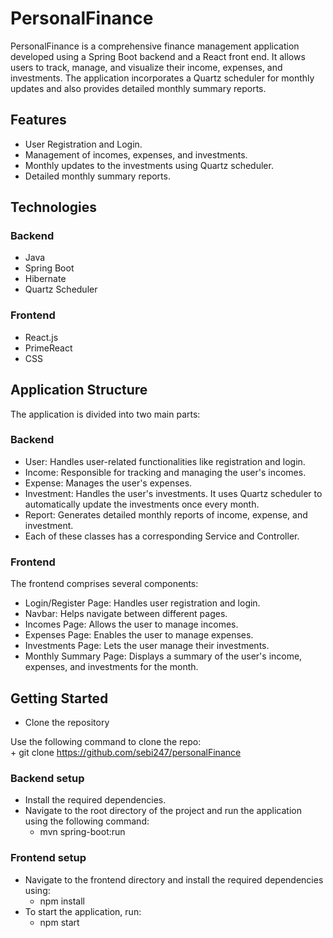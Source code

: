 # PersonalFinance
PersonalFinance is a comprehensive finance management application developed using a Spring Boot backend and a React front end. It allows users to track, manage, and visualize their income, expenses, and investments. The application incorporates a Quartz scheduler for monthly updates and also provides detailed monthly summary reports.

## Features
+ User Registration and Login.
+ Management of incomes, expenses, and investments.
+ Monthly updates to the investments using Quartz scheduler.
+ Detailed monthly summary reports.

## Technologies
### Backend
+ Java
+ Spring Boot
+ Hibernate
+ Quartz Scheduler

### Frontend
+ React.js
+ PrimeReact
+ CSS

## Application Structure
The application is divided into two main parts:

### Backend
+ User: Handles user-related functionalities like registration and login.
+ Income: Responsible for tracking and managing the user's incomes.
+ Expense: Manages the user's expenses.
+ Investment: Handles the user's investments. It uses Quartz scheduler to automatically update the investments once every month.
+ Report: Generates detailed monthly reports of income, expense, and investment.
+ Each of these classes has a corresponding Service and Controller.

### Frontend
The frontend comprises several components:

+ Login/Register Page: Handles user registration and login.
+ Navbar: Helps navigate between different pages.
+ Incomes Page: Allows the user to manage incomes.
+ Expenses Page: Enables the user to manage expenses.
+ Investments Page: Lets the user manage their investments.
+ Monthly Summary Page: Displays a summary of the user's income, expenses, and investments for the month.

## Getting Started

+ Clone the repository

Use the following command to clone the repo:  
    + git clone https://github.com/sebi247/personalFinance

### Backend setup

+ Install the required dependencies.
+ Navigate to the root directory of the project and run the application using the following command:
    + mvn spring-boot:run

### Frontend setup

+ Navigate to the frontend directory and install the required dependencies using:
    + npm install
+ To start the application, run:
    + npm start



